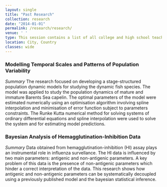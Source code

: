 ```yaml
---
layout: single
title: "Past Research"
collection: research
date: "2014-01-01"
permalink: /research/research/
venue: ' '
type: This session contains a list of all college and high school teaching experiences
location: City, Country
classes: wide
---
```



### Modelling Temporal Scales and Patterns of Population Variability
*Summary* 
The research focused on developing a stage-structured population dynamic models for studying the dynamic fish species. The model was applied to study the population dynamics of mature and immature Barents Sea capelin. The optimal parameters of the model were estimated numerically using an optimisation algorithm involving spline interpolation and minimisation of error function subject to parameters constraints. The Runke Kutta numerical method for solving systems of ordinary differential equations and spline interpolation were used to solve the system and for estimating
model predictions.

### Bayesian Analysis of Hemagglutination-Inhibition Data
*Summary*
Data obtained from hemagglutination-inhibition (HI) assay plays an instrumental role in influenza survellance. The HI data is influenced by two main parameters: antigenic and non-antigenic parameters. A key problem of this data is the presence of non-antigenic parameters which hinder a correct
interpretation of the data. This research shows how antigenic and non-antigenic parameters can be systematically decoupled using a previously published model and the bayesian statistical inference.

